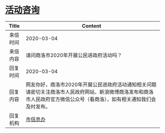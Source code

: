 # <a href="http://www.shangluo.gov.cn/zmhd/ldxxxx.jsp?urltype=leadermail.LeaderMailContentUrl&wbtreeid=1112&leadermailid=5714">活动咨询</a>
|Title|Content|
|:---:|---|
|来信时间|2020-03-04|
|来信内容|请问商洛市2020年开展公民进政府活动吗？|
|回复时间|2020-03-04|
|回复内容|网友你好，商洛市2020年开展公民进政府活动通知相关问题请密切关注商洛市人民政府网站、新浪微博商洛发布和商洛市人民政府官方微信公众号（看商洛），如有相关通知我们会及时发布。|
|回复机构|<a href="../../categories/agencies/市信息办.md">市信息办</a>|